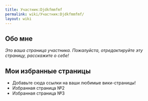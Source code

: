 ```yaml
---
title: Участник:Djdkfmmfmf
permalink: wiki/Участник:Djdkfmmfmf/
layout: wiki
---
```


## Обо мне

*Это ваша страница участника. Пожалуйста, отредактируйте эту страницу,
расскажите о себе!*

## Мои избранные страницы

-   Добавьте сюда ссылки на ваши любимые вики-страницы!
-   Избранная страница №2
-   Избранная страница №3
